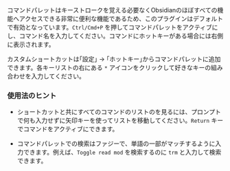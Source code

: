 コマンドパレットはキーストロークを覚える必要なくObsidianのほぼすべての機能へアクセスできる非常に便利な機能であるため、このプラグインはデフォルトで有効となっています。`Ctrl/Cmd+P` を押してコマンドパレットをアクティブにし、コマンド名を入力してください。コマンドにホットキーがある場合には右側に表示されます。

カスタムショートカットは｢設定｣ → ｢ホットキー｣からコマンドパレットに追加できます。各キーリストの右にある `*` アイコンをクリックして好きなキーの組み合わせを入力してください。

### 使用法のヒント

- ショートカットと共にすべてのコマンドのリストのを見るには、プロンプトで何も入力せずに矢印キーを使ってリストを移動してください。`Return` キーでコマンドをアクティブにできます。

- コマンドパレットでの検索はファジーで、単語の一部がマッチするように入力できます。例えば、`Toggle read mod` を検索するのに `trm` と入力して検索できます。

